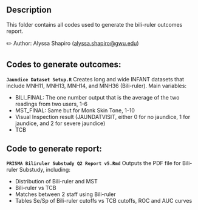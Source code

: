## Description

This folder contains all codes used to generate the bili-ruler outcomes report. 

✏️ Author: Alyssa Shapiro (alyssa.shapiro@gwu.edu)

## Codes to generate outcomes:

**`Jaundice Dataset Setup.R`** Creates long and wide INFANT datasets that include MNH11, MNH13, MNH14, and MNH36 (Bili-ruler). Main variables: 
- BILI_FINAL: The one number output that is the average of the two readings from two users, 1-6
- MST_FINAL: Same but for Monk Skin Tone, 1-10
- Visual Inspection result (JAUNDATVISIT, either 0 for no jaundice, 1 for jaundice, and 2 for severe jaundice)
- TCB

## Code to generate report:

**`PRISMA Biliruler Substudy Q2 Report v5.Rmd`** Outputs the PDF file for Bili-ruler Substudy, including: 
- Distribution of Bili-ruler and MST
- Bili-ruler vs TCB
- Matches between 2 staff using Bili-ruler
- Tables Se/Sp of Bili-ruler cutoffs vs TCB cutoffs, ROC and AUC curves


